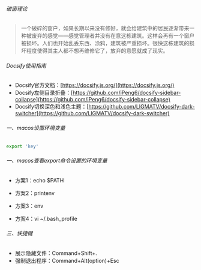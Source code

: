 ###### 破窗理论

> 一个破碎的窗户，如果长期以来没有修好，就会给建筑中的居民逐渐带来一种被废弃的感觉——感觉管理者并没有在意这栋建筑。这样会再有一个窗户被损坏。人们也开始乱丢东西、涂鸦，建筑被严重损坏。很快这栋建筑的损坏程度使得其主人都不想再维修它了，放弃的意愿就成了现实。

###### Docsify使用指南

- Docsify官方文档：[https://docsify.js.org/](https://docsify.js.org/)
- Docsify左侧目录折叠：[https://github.com/iPeng6/docsify-sidebar-collapse](https://github.com/iPeng6/docsify-sidebar-collapse)
- Docsify切换深色和浅色主题：[https://github.com/LIGMATV/docsify-dark-switcher](https://github.com/LIGMATV/docsify-dark-switcher)

###### 一、macos设置环境变量

```sh
export 'key'
```

###### 一、macos查看export命令设置的环境变量

- 方案1：echo $PATH

- 方案2：printenv

- 方案3：env

- 方案4：vi ~/.bash_profile

###### 三、快捷键

- 展示隐藏文件：Command+Shift+.
- 强制退出程序：Command+Alt(option)+Esc
